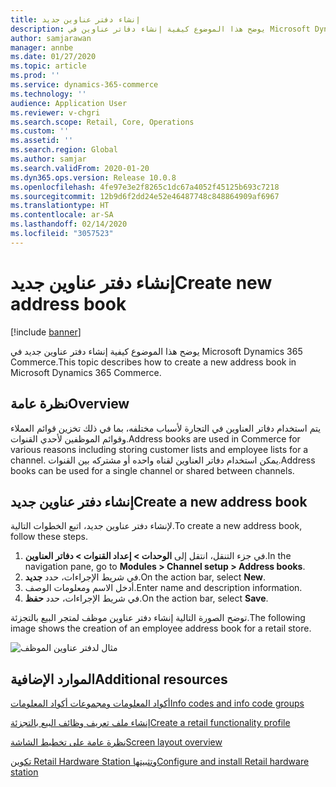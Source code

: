 ```yaml
---
title: إنشاء دفتر عناوين جديد
description: يوضح هذا الموضوع كيفية إنشاء دفاتر عناوين في Microsoft Dynamics 365 Commerce.
author: samjarawan
manager: annbe
ms.date: 01/27/2020
ms.topic: article
ms.prod: ''
ms.service: dynamics-365-commerce
ms.technology: ''
audience: Application User
ms.reviewer: v-chgri
ms.search.scope: Retail, Core, Operations
ms.custom: ''
ms.assetid: ''
ms.search.region: Global
ms.author: samjar
ms.search.validFrom: 2020-01-20
ms.dyn365.ops.version: Release 10.0.8
ms.openlocfilehash: 4fe97e3e2f8265c1dc67a4052f45125b693c7218
ms.sourcegitcommit: 12b9d6f2dd24e52e46487748c848864909af6967
ms.translationtype: HT
ms.contentlocale: ar-SA
ms.lasthandoff: 02/14/2020
ms.locfileid: "3057523"
---
```

# <a name="create-new-address-book"></a><span data-ttu-id="d567f-103">إنشاء دفتر عناوين جديد</span><span class="sxs-lookup"><span data-stu-id="d567f-103">Create new address book</span></span>


[!include [banner](includes/banner.md)]

<span data-ttu-id="d567f-104">يوضح هذا الموضوع كيفية إنشاء دفتر عناوين جديد في Microsoft Dynamics 365 Commerce.</span><span class="sxs-lookup"><span data-stu-id="d567f-104">This topic describes how to create a new address book in Microsoft Dynamics 365 Commerce.</span></span>

## <a name="overview"></a><span data-ttu-id="d567f-105">نظرة عامة</span><span class="sxs-lookup"><span data-stu-id="d567f-105">Overview</span></span>

<span data-ttu-id="d567f-106">يتم استخدام دفاتر العناوين في التجارة لأسباب مختلفه، بما في ذلك تخزين قوائم العملاء وقوائم الموظفين لأحدي القنوات.</span><span class="sxs-lookup"><span data-stu-id="d567f-106">Address books are used in Commerce for various reasons including storing customer lists and employee lists for a channel.</span></span> <span data-ttu-id="d567f-107">يمكن استخدام دفاتر العناوين لقناه واحده أو مشتركه بين القنوات.</span><span class="sxs-lookup"><span data-stu-id="d567f-107">Address books can be used for a single channel or shared between channels.</span></span>

## <a name="create-a-new-address-book"></a><span data-ttu-id="d567f-108">إنشاء دفتر عناوين جديد</span><span class="sxs-lookup"><span data-stu-id="d567f-108">Create a new address book</span></span>

<span data-ttu-id="d567f-109">لإنشاء دفتر عناوين جديد، اتبع الخطوات التالية.</span><span class="sxs-lookup"><span data-stu-id="d567f-109">To create a new address book, follow these steps.</span></span>
 
1. <span data-ttu-id="d567f-110">في جزء التنقل، انتقل إلى **الوحدات \> إعداد القنوات \> دفاتر العناوين**.</span><span class="sxs-lookup"><span data-stu-id="d567f-110">In the navigation pane, go to **Modules \> Channel setup \> Address books**.</span></span>
1. <span data-ttu-id="d567f-111">في شريط الإجراءات، حدد **جديد**.</span><span class="sxs-lookup"><span data-stu-id="d567f-111">On the action bar, select **New**.</span></span>
1. <span data-ttu-id="d567f-112">أدخل الاسم ومعلومات الوصف.</span><span class="sxs-lookup"><span data-stu-id="d567f-112">Enter name and description information.</span></span>
1. <span data-ttu-id="d567f-113">في شريط الإجراءات، حدد **حفظ**.</span><span class="sxs-lookup"><span data-stu-id="d567f-113">On the action bar, select **Save**.</span></span>

<span data-ttu-id="d567f-114">توضح الصورة التالية إنشاء دفتر عناوين موظف لمتجر البيع بالتجزئة.</span><span class="sxs-lookup"><span data-stu-id="d567f-114">The following image shows the creation of an employee address book for a retail store.</span></span>

![مثال لدفتر عناوين الموظف](media/address-books.png)

## <a name="additional-resources"></a><span data-ttu-id="d567f-116">الموارد الإضافية</span><span class="sxs-lookup"><span data-stu-id="d567f-116">Additional resources</span></span>

[<span data-ttu-id="d567f-117">أكواد المعلومات ومجموعات أكواد المعلومات</span><span class="sxs-lookup"><span data-stu-id="d567f-117">Info codes and info code groups</span></span>](info-codes-retail.md)           

[<span data-ttu-id="d567f-118">إنشاء ملف تعريف وظائف البيع بالتجزئة</span><span class="sxs-lookup"><span data-stu-id="d567f-118">Create a retail functionality profile</span></span>](retail-functionality-profile.md)      

[<span data-ttu-id="d567f-119">نظرة عامة على تخطيط الشاشة</span><span class="sxs-lookup"><span data-stu-id="d567f-119">Screen layout overview</span></span>](pos-screen-layouts.md)       

[<span data-ttu-id="d567f-120">تكوين Retail Hardware Station وتثبيتها</span><span class="sxs-lookup"><span data-stu-id="d567f-120">Configure and install Retail hardware station</span></span>](retail-hardware-station-configuration-installation.md)  
